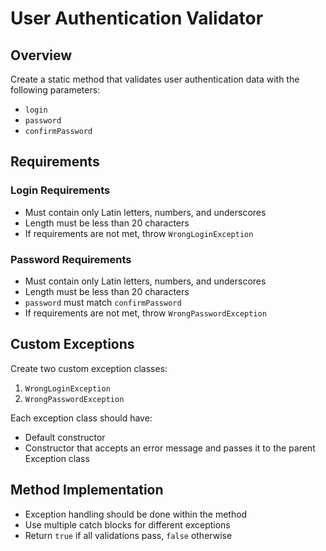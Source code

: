 # User Authentication Validator

## Overview

Create a static method that validates user authentication data with the following parameters:
- `login`
- `password`
- `confirmPassword`

## Requirements

### Login Requirements
- Must contain only Latin letters, numbers, and underscores
- Length must be less than 20 characters
- If requirements are not met, throw `WrongLoginException`

### Password Requirements
- Must contain only Latin letters, numbers, and underscores
- Length must be less than 20 characters
- `password` must match `confirmPassword`
- If requirements are not met, throw `WrongPasswordException`

## Custom Exceptions

Create two custom exception classes:
1. `WrongLoginException`
2. `WrongPasswordException`

Each exception class should have:
- Default constructor
- Constructor that accepts an error message and passes it to the parent Exception class

## Method Implementation

- Exception handling should be done within the method
- Use multiple catch blocks for different exceptions
- Return `true` if all validations pass, `false` otherwise
